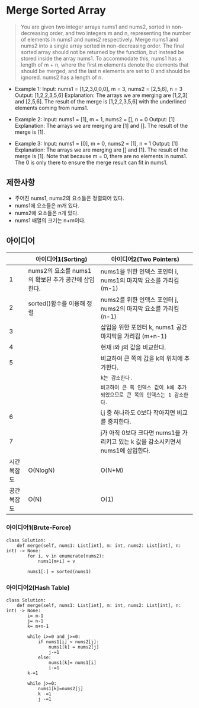 # Merge Sorted Array

>You are given two integer arrays nums1 and nums2, sorted in non-decreasing order, and two integers m and n, representing the number of elements in nums1 and nums2 respectively. Merge nums1 and nums2 into a single array sorted in non-decreasing order. The final sorted array should not be returned by the function, but instead be stored inside the array nums1. To accommodate this, nums1 has a length of m + n, where the first m elements denote the elements that should be merged, and the last n elements are set to 0 and should be ignored. nums2 has a length of n.


- Example 1: 
Input: nums1 = [1,2,3,0,0,0], m = 3, nums2 = [2,5,6], n = 3
Output: [1,2,2,3,5,6]
Explanation: The arrays we are merging are [1,2,3] and [2,5,6].
The result of the merge is [1,2,2,3,5,6] with the underlined elements coming from nums1.

- Example 2: 
Input: nums1 = [1], m = 1, nums2 = [], n = 0
Output: [1]
Explanation: The arrays we are merging are [1] and [].
The result of the merge is [1].

- Example 3:
Input: nums1 = [0], m = 0, nums2 = [1], n = 1
Output: [1]
Explanation: The arrays we are merging are [] and [1].
The result of the merge is [1].
Note that because m = 0, there are no elements in nums1. The 0 is only there to ensure the merge result can fit in nums1.

## 제한사항
- 주어진 nums1, nums2의 요소들은 정렬되어 있다.
- nums1에 요소들은 m개 있다.
- nums2에 요소들은 n개 있다.
- nums1 배열의 크기는 n+m이다.

## 아이디어 

|                |아이디어1(Sorting)          |아이디어2(Two Pointers) |
|----------------|-------------------------------|-----------------------------|
|1 |nums2의 요소를 nums1의 확보된 추가 공간에 삽입한다.| nums1을 위한 인덱스 포인터 i, nums1의 마지막 요소를 가리킴(m-1) |       
|2 |sorted()함수를 이용해 정렬 |nums2를 위한 인덱스 포인터 j, nums2의 마지막 요소를 가리킴 (n-1) |
|3 | |삽입을 위한 포인터 k, nums1 공간 마지막을 가리킴 (m+n-1) |
|4 | |현재 i와 j의 값을 비교한다. |
|5 | |비교하여 큰 쪽의 값을 k의 위치에 추가한다. |
|  | |`k는 감소한다.` |
|  | |`비교하여 큰 쪽 인덱스 값이 k에 추가되었으므로 큰 쪽의 인덱스는 1 감소한다.` |
|6 | |i,j 중 하나라도 0보다 작아지면 비교를 중지한다. |
|7 | |j가 아직 0보다 크다면 nums1을 가리키고 있는 k 값을 감소시키면서 nums1에 삽입한다. |
|시간 복잡도| O(NlogN)|O(N+M)|
|공간 복잡도| O(N)|O(1)|



### 아이디어1(Brute-Force)

```
class Solution:
    def merge(self, nums1: List[int], m: int, nums2: List[int], n: int) -> None:
        for i, v in enumerate(nums2):
            nums1[m+i] = v

        nums1[:] = sorted(nums1)              

```

### 아이디어2(Hash Table)

```
class Solution:
    def merge(self, nums1: List[int], m: int, nums2: List[int], n: int) -> None:
        i= m-1
        j= n-1
        k= m+n-1

        while i>=0 and j>=0:
            if nums1[i] < nums2[j]:
                nums1[k] = nums2[j]
                j-=1
            else:
                nums1[k]= nums1[i]
                i-=1
        k-=1

        while j>=0:
            nums1[k]=nums2[j]
            k -=1
            j -=1

```
